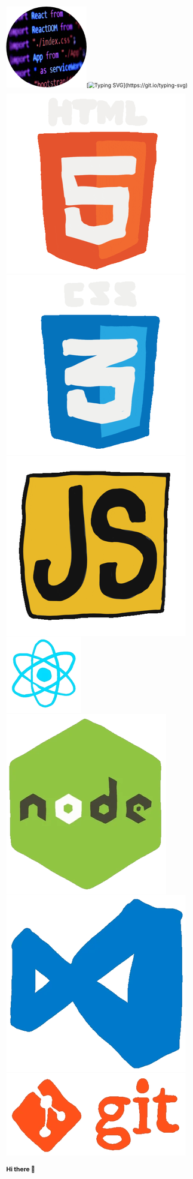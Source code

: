 ![Cover](https://github.com/SebPARMENTIER/SebPARMENTIER/blob/main/img/cover_rounded.png)[![Typing SVG](https://readme-typing-svg.herokuapp.com?color=%238239BB&size=35&vCenter=true&width=550&lines=I'm+a+front-end+developer..;I'm+a+back-end+developer..;I'm+a+fullstack+developer+!!)](https://git.io/typing-svg)

![image](icons/html.gif) ![image](icons/css.gif) ![image](icons/javascript.gif)
![image](icons/react.webp) ![image](icons/node.webp) 
![image](icons/vscode.webp) ![image](icons/git.webp)

### Hi there 👋

<!--
**SebPARMENTIER/SebPARMENTIER** is a ✨ _special_ ✨ repository because its `README.md` (this file) appears on your GitHub profile.

Here are some ideas to get you started:

- 🔭 I’m currently working on ...
- 🌱 I’m currently learning ...
- 👯 I’m looking to collaborate on ...
- 🤔 I’m looking for help with ...
- 💬 Ask me about ...
- 📫 How to reach me: ...
- 😄 Pronouns: ...
- ⚡ Fun fact: ...
-->
